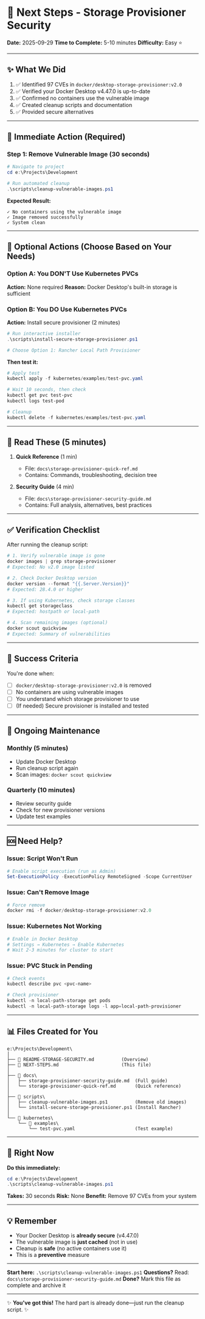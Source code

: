 # 🎯 Next Steps - Storage Provisioner Security

**Date:** 2025-09-29
**Time to Complete:** 5-10 minutes
**Difficulty:** Easy ⭐

---

## ✨ What We Did

1. ✅ Identified 97 CVEs in `docker/desktop-storage-provisioner:v2.0`
2. ✅ Verified your Docker Desktop v4.47.0 is up-to-date
3. ✅ Confirmed no containers use the vulnerable image
4. ✅ Created cleanup scripts and documentation
5. ✅ Provided secure alternatives

---

## 🚨 Immediate Action (Required)

### Step 1: Remove Vulnerable Image (30 seconds)

```powershell
# Navigate to project
cd e:\Projects\Development

# Run automated cleanup
.\scripts\cleanup-vulnerable-images.ps1
```

**Expected Result:**
```
✓ No containers using the vulnerable image
✓ Image removed successfully
✓ System clean
```

---

## 🔧 Optional Actions (Choose Based on Your Needs)

### Option A: You DON'T Use Kubernetes PVCs
**Action:** None required
**Reason:** Docker Desktop's built-in storage is sufficient

### Option B: You DO Use Kubernetes PVCs
**Action:** Install secure provisioner (2 minutes)

```powershell
# Run interactive installer
.\scripts\install-secure-storage-provisioner.ps1

# Choose Option 1: Rancher Local Path Provisioner
```

**Then test it:**
```powershell
# Apply test
kubectl apply -f kubernetes/examples/test-pvc.yaml

# Wait 10 seconds, then check
kubectl get pvc test-pvc
kubectl logs test-pod

# Cleanup
kubectl delete -f kubernetes/examples/test-pvc.yaml
```

---

## 📖 Read These (5 minutes)

1. **Quick Reference** (1 min)
   - File: `docs\storage-provisioner-quick-ref.md`
   - Contains: Commands, troubleshooting, decision tree

2. **Security Guide** (4 min)
   - File: `docs\storage-provisioner-security-guide.md`
   - Contains: Full analysis, alternatives, best practices

---

## ✅ Verification Checklist

After running the cleanup script:

```powershell
# 1. Verify vulnerable image is gone
docker images | grep storage-provisioner
# Expected: No v2.0 image listed

# 2. Check Docker Desktop version
docker version --format "{{.Server.Version}}"
# Expected: 28.4.0 or higher

# 3. If using Kubernetes, check storage classes
kubectl get storageclass
# Expected: hostpath or local-path

# 4. Scan remaining images (optional)
docker scout quickview
# Expected: Summary of vulnerabilities
```

---

## 🎉 Success Criteria

You're done when:

- [ ] `docker/desktop-storage-provisioner:v2.0` is removed
- [ ] No containers are using vulnerable images
- [ ] You understand which storage provisioner to use
- [ ] (If needed) Secure provisioner is installed and tested

---

## 🔄 Ongoing Maintenance

### Monthly (5 minutes)
- Update Docker Desktop
- Run cleanup script again
- Scan images: `docker scout quickview`

### Quarterly (10 minutes)
- Review security guide
- Check for new provisioner versions
- Update test examples

---

## 🆘 Need Help?

### Issue: Script Won't Run
```powershell
# Enable script execution (run as Admin)
Set-ExecutionPolicy -ExecutionPolicy RemoteSigned -Scope CurrentUser
```

### Issue: Can't Remove Image
```powershell
# Force remove
docker rmi -f docker/desktop-storage-provisioner:v2.0
```

### Issue: Kubernetes Not Working
```powershell
# Enable in Docker Desktop
# Settings → Kubernetes → Enable Kubernetes
# Wait 2-3 minutes for cluster to start
```

### Issue: PVC Stuck in Pending
```powershell
# Check events
kubectl describe pvc <pvc-name>

# Check provisioner
kubectl -n local-path-storage get pods
kubectl -n local-path-storage logs -l app=local-path-provisioner
```

---

## 📊 Files Created for You

```
e:\Projects\Development\
│
├── 📄 README-STORAGE-SECURITY.md          (Overview)
├── 📄 NEXT-STEPS.md                       (This file)
│
├── 📁 docs\
│   ├── storage-provisioner-security-guide.md  (Full guide)
│   └── storage-provisioner-quick-ref.md       (Quick reference)
│
├── 📁 scripts\
│   ├── cleanup-vulnerable-images.ps1          (Remove old images)
│   └── install-secure-storage-provisioner.ps1 (Install Rancher)
│
└── 📁 kubernetes\
    └── 📁 examples\
        └── test-pvc.yaml                      (Test example)
```

---

## 🎯 Right Now

**Do this immediately:**

```powershell
cd e:\Projects\Development
.\scripts\cleanup-vulnerable-images.ps1
```

**Takes:** 30 seconds
**Risk:** None
**Benefit:** Remove 97 CVEs from your system

---

## 💡 Remember

- Your Docker Desktop is **already secure** (v4.47.0)
- The vulnerable image is **just cached** (not in use)
- Cleanup is **safe** (no active containers use it)
- This is a **preventive** measure

---

**Start here:** `.\scripts\cleanup-vulnerable-images.ps1`
**Questions?** Read: `docs\storage-provisioner-security-guide.md`
**Done?** Mark this file as complete and archive it

---

✨ **You've got this!** The hard part is already done—just run the cleanup script. ✨
